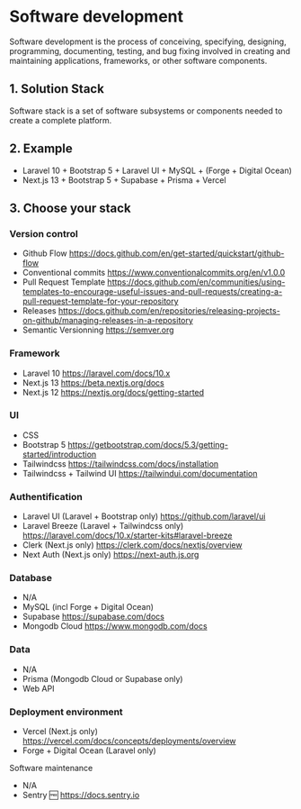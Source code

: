 # Software development

Software development is the process of conceiving, specifying, designing, programming, documenting, testing, and bug fixing involved in creating and maintaining applications, frameworks, or other software components.

## 1. Solution Stack

Software stack is a set of software subsystems or components needed to create a complete platform.

## 2. Example

- Laravel 10 + Bootstrap 5 + Laravel UI + MySQL + (Forge + Digital Ocean)
- Next.js 13 + Bootstrap 5 + Supabase + Prisma + Vercel

## 3. Choose your stack

### Version control

- Github Flow https://docs.github.com/en/get-started/quickstart/github-flow
- Conventional commits https://www.conventionalcommits.org/en/v1.0.0
- Pull Request Template https://docs.github.com/en/communities/using-templates-to-encourage-useful-issues-and-pull-requests/creating-a-pull-request-template-for-your-repository
- Releases https://docs.github.com/en/repositories/releasing-projects-on-github/managing-releases-in-a-repository
- Semantic Versionning https://semver.org

### Framework

- Laravel 10 https://laravel.com/docs/10.x
- Next.js 13 https://beta.nextjs.org/docs
- Next.js 12 https://nextjs.org/docs/getting-started
 
### UI
- CSS
- Bootstrap 5 https://getbootstrap.com/docs/5.3/getting-started/introduction
- Tailwindcss https://tailwindcss.com/docs/installation
- Tailwindcss + Tailwind UI  https://tailwindui.com/documentation

### Authentification

- Laravel UI (Laravel + Bootstrap only) https://github.com/laravel/ui
- Laravel Breeze (Laravel + Tailwindcss only) https://laravel.com/docs/10.x/starter-kits#laravel-breeze
- Clerk (Next.js only) https://clerk.com/docs/nextjs/overview
- Next Auth (Next.js only) https://next-auth.js.org

### Database
- N/A
- MySQL (incl Forge + Digital Ocean)
- Supabase https://supabase.com/docs
- Mongodb Cloud https://www.mongodb.com/docs

### Data
- N/A
- Prisma (Mongodb Cloud or Supabase only)
- Web API

### Deployment environment
- Vercel (Next.js only) https://vercel.com/docs/concepts/deployments/overview
- Forge + Digital Ocean (Laravel only)

Software maintenance 
- N/A
- Sentry 🆓 https://docs.sentry.io

